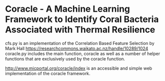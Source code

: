 # Coracle - A Machine Learning Framework to Identify Coral Bacteria Associated with Thermal Resilience 

cfs.py is an implementation of the Correlation Based Feature Selection by Mark Hall https://researchcommons.waikato.ac.nz/handle/10289/1024
coracle.py includes the main function, coracle as well as a number of helper functions that are exclusively used by the coracle function.

http://www.micportal.org/coracle/index is an accessible and simple web implementation of the coracle framework.
